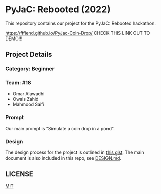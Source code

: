 # PyJaC: Rebooted (2022)

This repository contains our project for the PyJaC: Rebooted hackathon.

https://fffiend.github.io/PyJac-Coin-Drop/ CHECK THIS LINK OUT TO DEMO!!!

## Project Details

### Category: Beginner

### Team: #18

- Omar Alawadhi
- Owais Zahid
- Mahmood Saifi

### Prompt

Our main prompt is "Simulate a coin drop in a pond".

### Design

The design process for the project is outlined in [this gist](https://gist.github.com/quintik/b989a55fb62c22668d89d696d3d87382). The main document is also included in this repo, see [DESIGN.md](/DESIGN.md).

## LICENSE

[MIT](/LICENSE)
